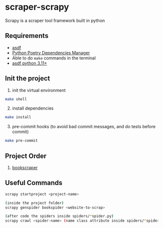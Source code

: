 # scraper-scrapy
Scrapy is a scraper tool framework built in python


## Requirements
* [asdf](https://asdf-vm.com/)
* [Python Poetry Dependencies Manager](https://python-poetry.org/)
* Able to do `make` commands in the terminal
* [asdf python 3.11+](https://github.com/asdf-community/asdf-python)


## Init the project

1. init the virtual environment
```bash
make shell
```

2. install dependencies
```bash
make install
```

3. pre-commit hooks (to avoid bad commit messages, and do tests before commit)
```bash
make pre-commit
```


## Project Order
1. [bookscraper](./bookscraper/)


## Useful Commands
```bash
scrapy startproject <project-name>

(inside the project folder)
scrapy genspider bookspider <website-to-scrap>

(after code the spiders inside spiders/*spider.py)
scrapy crawl <spider-name> (name class attribute inside spiders/*spider.py)
```